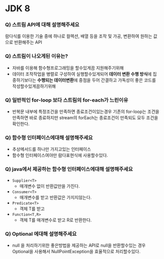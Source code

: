 # JDK 8


### Q) 스트림 API에 대해 설명해주세요

람다식를 이용한 기술 중에 하나로 컬렉션, 배열 등을 조작 및 가공, 변환하여 원하는 값으로 반환해주는 API

### Q) 스트림이 나오게된 이유는?

- 자바를 이용해 함수형프로그래밍을 할수있게끔 지원해주기위해
- 데이터 조작작업을 병렬로 구성하여 실행할수있게되어 **데이터 변환 수행 방식**에 집중하기보다는 **수행되는 데이터변환**에 중점을 두어 간결하고 가독성이 좋은 코드를 작성할수있게끔하기위해 

### Q) 일반적인 for-loop 보다 스트림의 for-each가 느린이유

- 반복문 내부에 특정조건을 만족하면 종료조건이있는경우 기존의 for-loop는 조건을 만족하면 바로 종료하지만 stream의 forEach는 종료조건이 만족되도 모두 조건을 확인한다.

### Q) 함수형 인터페이스에대해 설명해주세요

- 추상메서드를 하나만 가지고있는 인터페이스
- 함수형 인터페이스여야만 람다표현식에 사용할수있다.

### Q) java에서 제공하는 함수형 인터페이스에대해 설명해주세요

- `Supplier<T>`
  - 매개변수 없이 반환값만을 가진다.
- `Consumer<T>`
  - 매개변수를 받고 반환값은 가지지않는다. 
- `Predicate<T>`
  - 객체 T를 받고 
- `Function<T,R>`
  - 객체 T를 매개변수로 받고 R로 반환한다. 

### Q) Optional 에대해 설명해주세요

- null 을 처리하기위한 좋은방법을 제공하는 API로 null을 반환할수있는 경우 Optional을 사용해서 NullPointException을 효율적으로 처리할수있다. 
